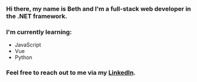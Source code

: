 ### Hi there, my name is Beth and I'm a full-stack web developer in the .NET framework.

### I'm currently learning:
- JavaScript
- Vue
- Python

### Feel free to reach out to me via my <a href = "https://www.linkedin.com/in/beth-a-hart/">LinkedIn</a>.

<!--
**Beth-Hart/Beth-Hart** is a ✨ _special_ ✨ repository because its `README.md` (this file) appears on your GitHub profile.

Here are some ideas to get you started:

- 🔭 I’m currently working on ...
- 🌱 I’m currently learning ...
- 👯 I’m looking to collaborate on ...
- 🤔 I’m looking for help with ...
- 💬 Ask me about ...
- 📫 How to reach me: ...
- 😄 Pronouns: ...
- ⚡ Fun fact: ...
-->
